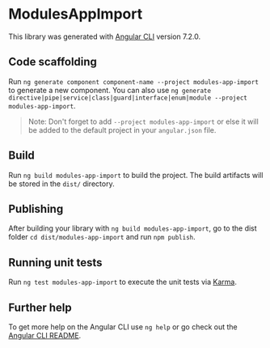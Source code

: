 # ModulesAppImport

This library was generated with [Angular CLI](https://github.com/angular/angular-cli) version 7.2.0.

## Code scaffolding

Run `ng generate component component-name --project modules-app-import` to generate a new component. You can also use `ng generate directive|pipe|service|class|guard|interface|enum|module --project modules-app-import`.

> Note: Don't forget to add `--project modules-app-import` or else it will be added to the default project in your `angular.json` file.

## Build

Run `ng build modules-app-import` to build the project. The build artifacts will be stored in the `dist/` directory.

## Publishing

After building your library with `ng build modules-app-import`, go to the dist folder `cd dist/modules-app-import` and run `npm publish`.

## Running unit tests

Run `ng test modules-app-import` to execute the unit tests via [Karma](https://karma-runner.github.io).

## Further help

To get more help on the Angular CLI use `ng help` or go check out the [Angular CLI README](https://github.com/angular/angular-cli/blob/master/README.md).
